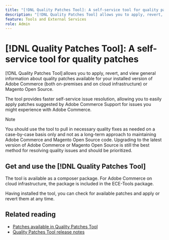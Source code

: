 ```yaml
---
title: "[!DNL Quality Patches Tool]: A self-service tool for quality patches"
description: "[!DNL Quality Patches Tool] allows you to apply, revert, and view general information about quality patches available for your installed version of Adobe Commerce (both on-premises and on cloud infrastructure) or Magento Open Source."
feature: Tools and External Services
role: Admin
---
```

# [!DNL Quality Patches Tool]: A self-service tool for quality patches

[!DNL Quality Patches Tool] allows you to apply, revert, and view general information about quality patches available for your installed version of Adobe Commerce (both on-premises and on cloud infrastructure) or Magento Open Source.

The tool provides faster self-service issue resolution, allowing you to easily apply patches suggested by Adobe Commerce Support for issues you might experience with Adobe Commerce.

>[!NOTE]
>
>You should use the tool to pull in necessary quality fixes as needed on a case-by-case basis only and not as a long-term approach to maintaining Adobe Commerce and Magento Open Source code. Upgrading to the latest version of Adobe Commerce or Magento Open Source is still the best method for resolving quality issues and should be prioritized.

## Get and use the [!DNL Quality Patches Tool]

The tool is available as a composer package. For Adobe Commerce on cloud infrastructure, the package is included in the ECE-Tools package.

Having installed the tool, you can check for available patches and apply or revert them at any time.

## Related reading

* [Patches available in Quality Patches Tool](/help/tools/quality-patches-tool/usage.md)
* [Quality Patches Tool release notes](/help/tools/quality-patches-tool/release-notes.md)
